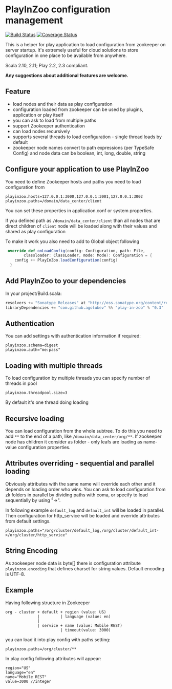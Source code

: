 # PlayInZoo configuration management 

[![Build Status](https://travis-ci.org/agolubev/playinzoo.svg?branch=master)](https://travis-ci.org/agolubev/playinzoo) [![Coverage Status](https://coveralls.io/repos/agolubev/playinzoo/badge.svg?branch=master)](https://coveralls.io/r/agolubev/playinzoo?branch=master)

This is a helper for play application to load configuration from zookeeper on server startup.
It's extremely useful for cloud solutions to store configuration in one place to be available from anywhere.

Scala 2.10, 2.11; Play 2.2, 2.3 compliant.

**Any suggestions about additional features are welcome.**

## Feature
 - load nodes and their data as play configuration 
 - configuration loaded from zookeeper can be used by plugins, application or play itself
 - you can ask to load from multiple paths
 - support Zookeeper authentication
 - can load nodes recursively
 - supports several threads to load configuration - single thread loads by default
 - zookeeper node names convert to path expressions (per TypeSafe Config) and node data can be 
 boolean, int, long, double, string
 
## Configure your application to use PlayInZoo
You need to define Zookeeper hosts and paths you need to load configuration from

```
playinzoo.hosts=127.0.0.1:3000,127.0.0.1:3001,127.0.0.1:3002
playinzoo.paths=/domain/data_center/client
```
You can set these properties in application.conf or system properties.

If you defined path as `/domain/data_center/client` than all nodes that are direct children of `client` node
will be loaded along with their values and shared as play configuration

To make it work you also need to add to Global object following

```scala
 override def onLoadConfig(config: Configuration, path: File, 
        classloader: ClassLoader, mode: Mode): Configuration = {
    config ++ PlayInZoo.loadConfiguration(config)
  }
```

## Add PlayInZoo to your dependencies
In your project/Build.scala:
```scala
resolvers += "Sonatype Releases" at "http://oss.sonatype.org/content/repositories/releases"
libraryDependencies += "com.github.agolubev" %% "play-in-zoo" % "0.3"
```

## Authentication
You can add settings with authentication information if required:
```
playinzoo.schema=digest
playinzoo.auth="me:pass"
```

## Loading with multiple threads
To load configuration by multiple threads you can specify number of threads in pool
```
playinzoo.threadpool.size=3
```
By default it's one thread doing loading

## Recursive loading
You can load configuration from the whole subtree. To do this you need to add `**` to the 
end of a path, like `/domain/data_center/org/**`. If zookeeper node has children it consider as folder -
only leafs are loading as name-value configuration properties.

## Attributes overriding - sequential and parallel loading
Obviously attributes with the same name will override each other and it depends on loading order who wins.
You can ask to load configuration from zk folders in parallel by dividing paths with coma, or specify 
to load sequentially by using "->".

In following example `default_log` and `default_int` will be loaded in parallel. Then configuration for 
http_service will be loaded and override attributes from default settings.
```
playinzoo.paths="/org/cluster/default_log,/org/cluster/default_int->/org/cluster/http_service"
```

## String Encoding
As zookeeper node data is byte[] there is configuration attribute `playinzoo.encoding` that defines 
charset for string values. Default encoding is UTF-8.

## Example
Having following structure in Zookeeper
```
org - cluster + default + region (value: US)
              |         | language (value: en)
              |
              | service + name (value: Mobile REST)
                        | timeout(value: 3000)
``` 
you can load it into play config with paths setting:
```
playinzoo.paths=/org/cluster/**
```
In play config following attributes will appear:
```
region="US"
language="en"
name="Mobile REST"
value=3000 //integer
```